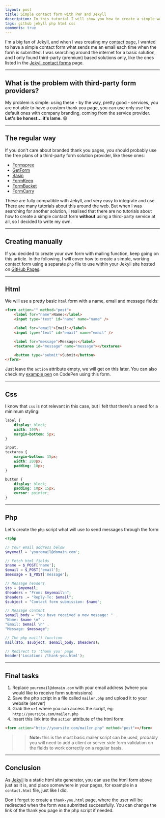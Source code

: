 ```yaml
---
layout: post
title: Simple contact form with PHP and Jekyll
description: In this tutorial I will show you how to create a simple working contact form with pure Jekyll and PHP for free, without using a third-party service.
tags: github jekyll php html css
comments: true
---
```


I'm a big fan of Jekyll, and when I was creating my [contact page](https://eriktailor.github.io/contact.html), I wanted to have a simple contact form what sends me an email each time when the form is submitted. I was searching around the internet for a basic solution, and I only found third-party (premium) based solutions only, like the ones listed in the [Jekyll contact forms](https://jekyllthemes.io/resources/jekyll-contact-forms) page.

---

## What is the problem with third-party form providers?

My problem is simple: using these - by the way, pretty good - services, you are not able to have a custom thank you page, you can use only use the default ones with company branding, coming from the service provider. **Let's be honest... it's lame.** 😃

---

## The regular way

If you don't care about branded thank you pages, you should probably use the free plans of a third-party form solution provider, like these ones:

-   [Formspree](https://formspree.io/create/jekyllthemes)
-   [GetForm](https://getform.io/)
-   [Basin](https://usebasin.com/)
-   [FormKeep](https://formkeep.com/)
-   [FormBucket](https://www.formbucket.com/)
-   [FormCarry](https://formcarry.com/)

These are fully compatible with Jekyll, and very easy to integrate and use. There are many tutorials about this around the web. But when I was searching for another solution, I realised that there are no tutorials about how to create a simple contact form **without** using a third-party service at all, so I decided to write my own.

---

## Creating manually

If you decided to create your own form with mailing function, keep going on this article. In the following, I will cover how to create a simple, working contact form using a separate `php` file to use within your Jekyll site hosted on [GitHub Pages](https://pages.github.com/).

---

## Html

We will use a pretty basic `html` form with a name, email and message fields:

```html
<form action="" method="post">
    <label for="name">Name:</label>
    <input type="text" id="name" name="name" />

    <label for="email">Email:</label>
    <input type="text" id="email" name="email" />

    <label for="message">Message:</label>
    <textarea id="message" name="message"></textarea>

    <button type="submit">Submit</button>
</form>
```

Just leave the `action` attribute empty, we will get on this later. You can also check my [example pen](https://codepen.io/eriktailor/pen/xxpWLRd) on CodePen using this form.

---

## Css

I know that `css` is not relevant in this case, but I felt that there's a need for a minimum styling:

```css
label {
    display: block;
    width: 100%;
    margin-bottom: 5px;
}

input,
textarea {
    margin-bottom: 15px;
    width: 200px;
    padding: 10px;
}

button {
    display: block;
    padding: 10px 15px;
    cursor: pointer;
}
```

---

## Php

Let's create the `php` script what will use to send messages through the form:

```php
<?php

// Your email address below
$myemail = 'youremail@domain.com';

// Fetch html fields
$name = $_POST['name'];
$email = $_POST['email'];
$message = $_POST['message'];

// Message headers
$to = $myemail;
$headers = "From: $myemail\n";
$headers .= "Reply-To: $email";
$subject = "Contact form submission: $name";

// Message content
$email_body = "You have received a new message: " .
"Name: $name \n" .
"Email: $email \n" .
"Message: $message";

// The php mail() function
mail($to, $subject, $email_body, $headers);

// Redirect to 'thank you' page
header('Location: /thank-you.html');
```

---

## Final tasks

1. Replace `youremail@domain.com` with your email address (where you would like to receive form submissions)
2. Save the php script in a file called `mailer.php` and upload it to your website (server)
3. Grab the `url` where you can access the script, eg: `http://yoursite.com/mailer.php`
4. Insert this link into the `action` attribute of the html form:

```html
<form action="http://yoursite.com/mailer.php" method="post"></form>
```

> > **Note:** this is the most basic mailer script can be used, probably you will need to add a client or server side form validation on the fields to work correctly on a regular basis.

---

## Conclusion

As [Jekyll](https://jekyllrb.com/) is a static html site generator, you can use the html form above just as it is, and place somewhere in your pages, for example in a `contact.html` file, just like I did.

Don't forget to create a `thank-you.html` page, where the user will be redirected when the form was submitted successfully. You can change the link of the thank you page in the php script if needed.
